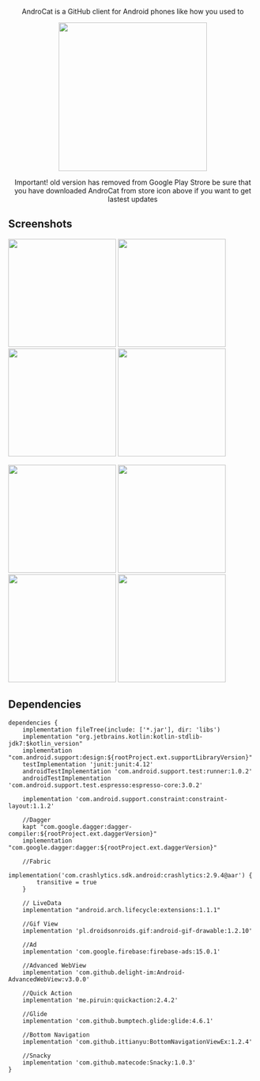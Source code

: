 <p align="center">AndroCat is a GitHub client for Android phones like how you used to</p>
<p align="center"><a href="https://play.google.com/store/apps/details?id=mustafaozhan.github.com.androcat"><img src="https://play.google.com/intl/en_us/badges/images/generic/en_badge_web_generic.png" width="300px"></a></p>
<p align="center">Important! old version has removed from Google Play Strore be sure that you have downloaded AndroCat from store icon above if you want to get lastest updates</p>



## Screenshots


<img src="https://i.postimg.cc/D2QTN7jQ/1.png?dl=1" width="218px"/> <img src="https://i.postimg.cc/7Hmyxmyf/2.png?dl=1" width="218px"/> <img src="https://i.postimg.cc/Dnbvx3VB/3.png?dl=1" width="218px"/> <img src="https://i.postimg.cc/r8qqydDP/4.png?dl=1" width="218px"/>

<img src="https://i.postimg.cc/mTfbqpBR/5.png?dl=1" width="218px"/> <img src="https://i.postimg.cc/ZJ8ThP5N/6.png?dl=1" width="218px"/> <img src="https://i.postimg.cc/Q8X3Gvw2/7.png?dl=1" width="218px"/> <img src="https://i.postimg.cc/qrjvRGXX/8.png?dl=1" width="218px"/>

## Dependencies
```
dependencies {
    implementation fileTree(include: ['*.jar'], dir: 'libs')
    implementation "org.jetbrains.kotlin:kotlin-stdlib-jdk7:$kotlin_version"
    implementation "com.android.support:design:${rootProject.ext.supportLibraryVersion}"
    testImplementation 'junit:junit:4.12'
    androidTestImplementation 'com.android.support.test:runner:1.0.2'
    androidTestImplementation 'com.android.support.test.espresso:espresso-core:3.0.2'

    implementation 'com.android.support.constraint:constraint-layout:1.1.2'

    //Dagger
    kapt "com.google.dagger:dagger-compiler:${rootProject.ext.daggerVersion}"
    implementation "com.google.dagger:dagger:${rootProject.ext.daggerVersion}"

    //Fabric
    implementation('com.crashlytics.sdk.android:crashlytics:2.9.4@aar') {
        transitive = true
    }

    // LiveData
    implementation "android.arch.lifecycle:extensions:1.1.1"

    //Gif View
    implementation 'pl.droidsonroids.gif:android-gif-drawable:1.2.10'

    //Ad
    implementation 'com.google.firebase:firebase-ads:15.0.1'

    //Advanced WebView
    implementation 'com.github.delight-im:Android-AdvancedWebView:v3.0.0'

    //Quick Action
    implementation 'me.piruin:quickaction:2.4.2'

    //Glide
    implementation 'com.github.bumptech.glide:glide:4.6.1'

    //Bottom Navigation
    implementation 'com.github.ittianyu:BottomNavigationViewEx:1.2.4'

    //Snacky
    implementation 'com.github.matecode:Snacky:1.0.3'
}
```
